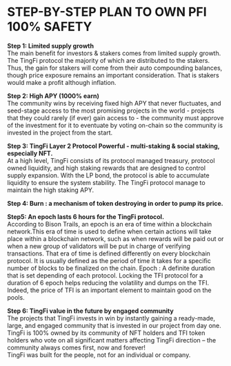 # STEP-BY-STEP PLAN TO OWN PFI 100% SAFETY

**Step 1: Limited supply growth**  \
The main benefit for investors & stakers comes from limited supply growth. The TingFi protocol the majority of which are distributed to the stakers. Thus, the gain for stakers will come from their auto compounding balances, though price exposure remains an important consideration. That is stakers would make a profit although inflation. &#x20;

**Step 2: High APY (1000% earn)** \
The community wins by receiving fixed high APY that never fluctuates, and seed-stage access to the most promising projects in the world - projects that they could rarely (if ever) gain access to - the community must approve of the investment for it to eventuate by voting on-chain so the community is invested in the project from the start.

**Step 3: TingFi Layer 2 Protocol Powerful - multi-staking & social staking, especially NFT.**  \
At a high level, TingFi consists of its protocol managed treasury, protocol owned liquidity, and high staking rewards that are designed to control supply expansion. With the LP bond, the protocol is able to accumulate liquidity to ensure the system stability. The TingFi protocol manage to maintain the high staking APY.&#x20;

**Step 4: Burn : a mechanism of token destroying in order to pump its price.**

**Step5: An epoch lasts 6 hours for the TingFi protocol.**\
According to Bison Trails, an epoch is an era of time within a blockchain network.This era of time is used to define when certain actions will take place within a blockchain network, such as when rewards will be paid out or when a new group of validators will be put in charge of verifying transactions. That era of time is defined differently on every blockchain protocol. It is usually defined as the period of time it takes for a specific number of blocks to be finalized on the chain. Epoch : A definite duration that is set depending of each protocol. Locking the TFI protocol for a duration of 6 epoch helps reducing the volatility and dumps on the TFI. Indeed, the price of TFI is an important element to maintain good on the pools.

**Step 6: TingFi value in the future by engaged community**\
The projects that TingFi invests in win by instantly gaining a ready-made, large, and engaged community that is invested in our project from day one. \
TingFi is 100% owned by its community of NFT holders and TFI token holders who vote on all significant matters affecting TingFi direction – the community always comes first, now and forever!\
TingFi was built for the people, not for an individual or company.
